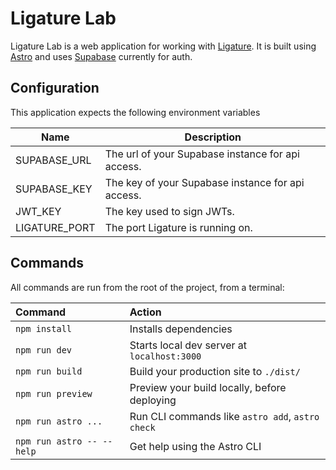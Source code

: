 # Ligature Lab

Ligature Lab is a web application for working with [Ligature](https://ligature.dev).
It is built using [Astro](https://astro.build) and uses [Supabase](https://supabase.com) currently for auth.

## Configuration

This application expects the following environment variables

| Name          | Description                                       |
| ------------- | ------------------------------------------------- |
| SUPABASE_URL  | The url of your Supabase instance for api access. |
| SUPABASE_KEY  | The key of your Supabase instance for api access. |
| JWT_KEY       | The key used to sign JWTs.                        |
| LIGATURE_PORT | The port Ligature is running on.                  |

## Commands

All commands are run from the root of the project, from a terminal:

| Command                   | Action                                           |
| :------------------------ | :----------------------------------------------- |
| `npm install`             | Installs dependencies                            |
| `npm run dev`             | Starts local dev server at `localhost:3000`      |
| `npm run build`           | Build your production site to `./dist/`          |
| `npm run preview`         | Preview your build locally, before deploying     |
| `npm run astro ...`       | Run CLI commands like `astro add`, `astro check` |
| `npm run astro -- --help` | Get help using the Astro CLI                     |
